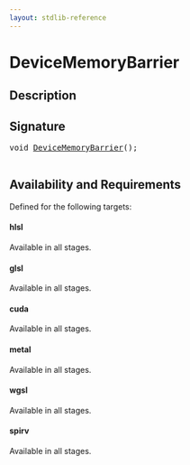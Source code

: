 ```yaml
---
layout: stdlib-reference
---
```


# DeviceMemoryBarrier

## Description





## Signature 

<pre>
void <a href="/stdlib-reference/global-decls/DeviceMemoryBarrier">DeviceMemoryBarrier</a>();

</pre>

## Availability and Requirements

Defined for the following targets:

#### hlsl
Available in all stages.

#### glsl
Available in all stages.

#### cuda
Available in all stages.

#### metal
Available in all stages.

#### wgsl
Available in all stages.

#### spirv
Available in all stages.




